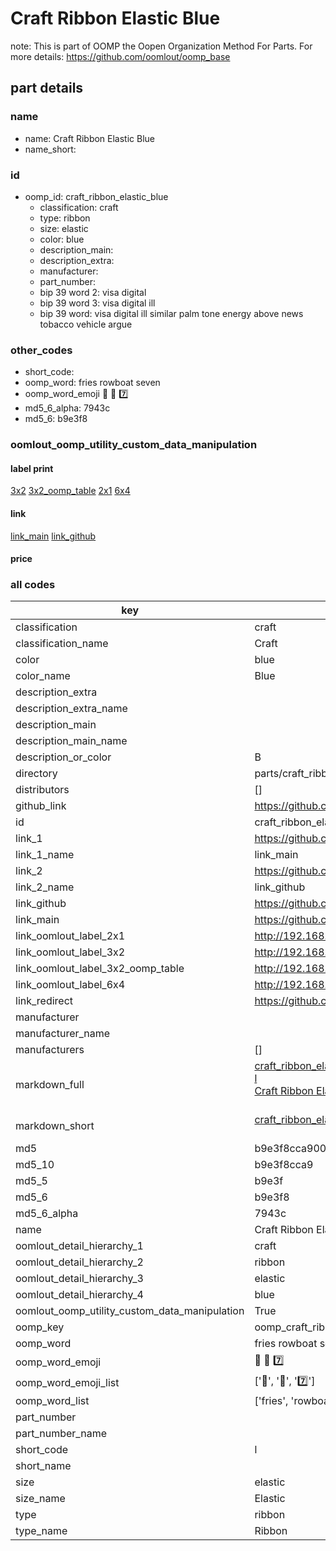 # Craft Ribbon Elastic Blue  

note: This is part of OOMP the Oopen Organization Method For Parts. For more details: https://github.com/oomlout/oomp_base

##  part details
  







### name
* name: Craft Ribbon Elastic Blue
* name_short: 
### id
* oomp_id: craft_ribbon_elastic_blue
  * classification: craft
  * type: ribbon
  * size: elastic
  * color: blue
  * description_main: 
  * description_extra: 
  * manufacturer: 
  * part_number: 
  * bip 39 word 2: visa digital
  * bip 39 word 3: visa digital ill
  * bip 39 word: visa digital ill similar palm tone energy above news tobacco vehicle argue

### other_codes
* short_code: 
* oomp_word: fries rowboat seven
* oomp_word_emoji :fries: :rowboat: :seven:
* md5_6_alpha: 7943c
* md5_6: b9e3f8






### oomlout_oomp_utility_custom_data_manipulation
#### label print
[3x2](http://192.168.1.245:1112/?label=oomp%207943c)
[3x2_oomp_table](http://192.168.1.108:1112/?label=oomp%207943c)
[2x1](http://192.168.1.242:1112/?label=oomp%207943c)
[6x4](http://192.168.1.55:1112/?label=oomp%207943c)    

#### link

[link_main](https://github.com/oomlout/oomlout_oomp_version_1_messy/tree/main/parts/craft_ribbon_elastic_blue) [link_github](https://github.com/oomlout/oomlout_oomp_version_1_messy/tree/main/parts/craft_ribbon_elastic_blue)                             

#### price







### all codes 
| key | value |  
| --- | --- |  
| classification | craft |  
| classification_name | Craft |  
| color | blue |  
| color_name | Blue |  
| description_extra |  |  
| description_extra_name |  |  
| description_main |  |  
| description_main_name |  |  
| description_or_color | B  |  
| directory | parts/craft_ribbon_elastic_blue |  
| distributors | [] |  
| github_link | https://github.com/oomlout/oomlout_oomp_part_src/tree/main/parts/craft_ribbon_elastic_blue |  
| id | craft_ribbon_elastic_blue |  
| link_1 | https://github.com/oomlout/oomlout_oomp_version_1_messy/tree/main/parts/craft_ribbon_elastic_blue |  
| link_1_name | link_main |  
| link_2 | https://github.com/oomlout/oomlout_oomp_version_1_messy/tree/main/parts/craft_ribbon_elastic_blue |  
| link_2_name | link_github |  
| link_github | https://github.com/oomlout/oomlout_oomp_version_1_messy/tree/main/parts/craft_ribbon_elastic_blue |  
| link_main | https://github.com/oomlout/oomlout_oomp_version_1_messy/tree/main/parts/craft_ribbon_elastic_blue |  
| link_oomlout_label_2x1 | http://192.168.1.242:1112/?label=oomp%207943c |  
| link_oomlout_label_3x2 | http://192.168.1.245:1112/?label=oomp%207943c |  
| link_oomlout_label_3x2_oomp_table | http://192.168.1.108:1112/?label=oomp%207943c |  
| link_oomlout_label_6x4 | http://192.168.1.55:1112/?label=oomp%207943c |  
| link_redirect | https://github.com/oomlout/oomlout_oomp_version_1_messy/tree/main/parts/craft_ribbon_elastic_blue |  
| manufacturer |  |  
| manufacturer_name |  |  
| manufacturers | [] |  
| markdown_full | [craft_ribbon_elastic_blue](none)<br>[l](none)<br>[Craft Ribbon Elastic Blue](none)<br><br> |  
| markdown_short | [craft_ribbon_elastic_blue](none)<br><br> |  
| md5 | b9e3f8cca9008943914fac8ee1cf7fa5 |  
| md5_10 | b9e3f8cca9 |  
| md5_5 | b9e3f |  
| md5_6 | b9e3f8 |  
| md5_6_alpha | 7943c |  
| name | Craft Ribbon Elastic Blue |  
| oomlout_detail_hierarchy_1 | craft |  
| oomlout_detail_hierarchy_2 | ribbon |  
| oomlout_detail_hierarchy_3 | elastic |  
| oomlout_detail_hierarchy_4 | blue |  
| oomlout_oomp_utility_custom_data_manipulation | True |  
| oomp_key | oomp_craft_ribbon_elastic_blue |  
| oomp_word | fries rowboat seven |  
| oomp_word_emoji | :fries: :rowboat: :seven: |  
| oomp_word_emoji_list | [':fries:', ':rowboat:', ':seven:'] |  
| oomp_word_list | ['fries', 'rowboat', 'seven'] |  
| part_number |  |  
| part_number_name |  |  
| short_code | l |  
| short_name |  |  
| size | elastic |  
| size_name | Elastic |  
| type | ribbon |  
| type_name | Ribbon |  
